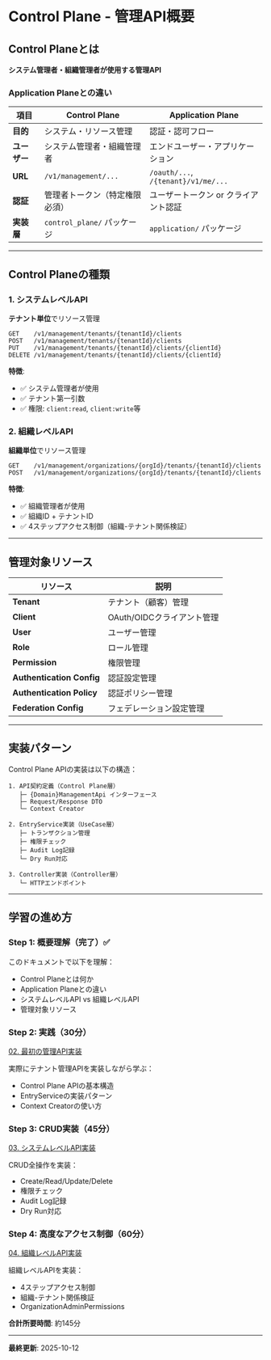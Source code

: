 # Control Plane - 管理API概要

## Control Planeとは

**システム管理者・組織管理者が使用する管理API**

### Application Planeとの違い

| 項目 | Control Plane | Application Plane |
|------|--------------|------------------|
| **目的** | システム・リソース管理 | 認証・認可フロー |
| **ユーザー** | システム管理者・組織管理者 | エンドユーザー・アプリケーション |
| **URL** | `/v1/management/...` | `/oauth/...`, `/{tenant}/v1/me/...` |
| **認証** | 管理者トークン（特定権限必須） | ユーザートークン or クライアント認証 |
| **実装層** | `control_plane/` パッケージ | `application/` パッケージ |

---

## Control Planeの種類

### 1. システムレベルAPI

**テナント単位**でリソース管理

```
GET    /v1/management/tenants/{tenantId}/clients
POST   /v1/management/tenants/{tenantId}/clients
PUT    /v1/management/tenants/{tenantId}/clients/{clientId}
DELETE /v1/management/tenants/{tenantId}/clients/{clientId}
```

**特徴**:
- ✅ システム管理者が使用
- ✅ テナント第一引数
- ✅ 権限: `client:read`, `client:write`等

### 2. 組織レベルAPI

**組織単位**でリソース管理

```
GET    /v1/management/organizations/{orgId}/tenants/{tenantId}/clients
POST   /v1/management/organizations/{orgId}/tenants/{tenantId}/clients
```

**特徴**:
- ✅ 組織管理者が使用
- ✅ 組織ID + テナントID
- ✅ 4ステップアクセス制御（組織-テナント関係検証）

---

## 管理対象リソース

| リソース | 説明 |
|---------|-----|
| **Tenant** | テナント（顧客）管理 |
| **Client** | OAuth/OIDCクライアント管理 |
| **User** | ユーザー管理 |
| **Role** | ロール管理 |
| **Permission** | 権限管理 |
| **Authentication Config** | 認証設定管理 |
| **Authentication Policy** | 認証ポリシー管理 |
| **Federation Config** | フェデレーション設定管理 |

---

## 実装パターン

Control Plane APIの実装は以下の構造：

```
1. API契約定義（Control Plane層）
   ├─ {Domain}ManagementApi インターフェース
   ├─ Request/Response DTO
   └─ Context Creator

2. EntryService実装（UseCase層）
   ├─ トランザクション管理
   ├─ 権限チェック
   ├─ Audit Log記録
   └─ Dry Run対応

3. Controller実装（Controller層）
   └─ HTTPエンドポイント
```

---

## 学習の進め方

### Step 1: 概要理解（完了）✅
このドキュメントで以下を理解：
- Control Planeとは何か
- Application Planeとの違い
- システムレベルAPI vs 組織レベルAPI
- 管理対象リソース

### Step 2: 実践（30分）
[02. 最初の管理API実装](./02-first-api.md)

実際にテナント管理APIを実装しながら学ぶ：
- Control Plane APIの基本構造
- EntryServiceの実装パターン
- Context Creatorの使い方

### Step 3: CRUD実装（45分）
[03. システムレベルAPI実装](./03-system-level-api.md)

CRUD全操作を実装：
- Create/Read/Update/Delete
- 権限チェック
- Audit Log記録
- Dry Run対応

### Step 4: 高度なアクセス制御（60分）
[04. 組織レベルAPI実装](./04-organization-level-api.md)

組織レベルAPIを実装：
- 4ステップアクセス制御
- 組織-テナント関係検証
- OrganizationAdminPermissions

**合計所要時間**: 約145分

---

**最終更新**: 2025-10-12
